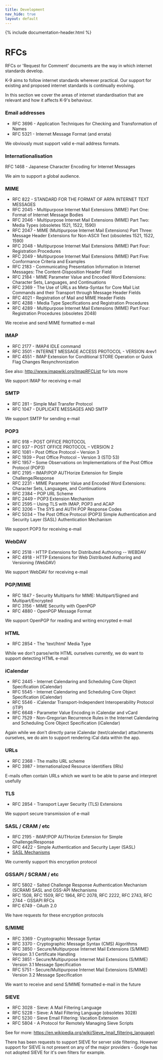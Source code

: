 ```yaml
---
title: Development 
nav_hide: true
layout: default
---
```


{% include documentation-header.html %}

# RFCs

RFCs or 'Request for Comment' documents are the way in which internet standards develop. 

K-9 aims to follow internet standards wherever practical. Our support for existing and proposed internet standards is continually evolving.

In this section we cover the areas of internet standardisation that are relevant and how it affects K-9's behaviour.

### Email addresses

* RFC 3696 - Application Techniques for Checking and Transformation of Names
* RFC 5321 - Internet Message Format (and errata)

We obviously must support valid e-mail address formats.

### Internationalisation

RFC 1468 - Japanese Character Encoding for Internet Messages

We aim to support a global audience.

### MIME

* RFC 822 - STANDARD FOR THE FORMAT OF ARPA INTERNET TEXT MESSAGES
* RFC 2045 - Multipurpose Internet Mail Extensions (MIME) Part One: Format of Internet Message Bodies
* RFC 2046 - Multipurpose Internet Mail Extensions (MIME) Part Two: Media Types (obsoletes 1521, 1522, 1590)
* RFC 2047 - MIME (Multipurpose Internet Mail Extensions) Part Three: Message Header Extensions for Non-ASCII Text (obsoletes 1521, 1522, 1590)
* RFC 2048 - Multipurpose Internet Mail Extensions (MIME) Part Four: Registration Procedures
* RFC 2049 - Multipurpose Internet Mail Extensions (MIME) Part Five: Conformance Criteria and Examples
* RFC 2183 - Communicating Presentation Information in Internet Messages: The Content-Disposition Header Field
* RFC 2184 - MIME Parameter Value and Encoded Word Extensions: Character Sets, Languages, and Continuations
* RFC 2369 - The Use of URLs as Meta-Syntax for Core Mail List Commands and their Transport through Message Header Fields
* RFC 4021 - Registration of Mail and MIME Header Fields
* RFC 4288 - Media Type Specifications and Registration Procedures
* RFC 4289 - Multipurpose Internet Mail Extensions (MIME) Part Four: Registration Procedures (obsoletes 2048)

We receive and send MIME formatted e-mail

### IMAP

* RFC 2177 - IMAP4 IDLE command
* RFC 3501 - INTERNET MESSAGE ACCESS PROTOCOL - VERSION 4rev1
* RFC 4551 - IMAP Extension for Conditional STORE Operation or Quick Flag Changes Resynchronization

See also: http://www.imapwiki.org/ImapRFCList for lots more

We support IMAP for receiving e-mail

### SMTP

* RFC 281 - Simple Mail Transfer Protocol
* RFC 1047 - DUPLICATE MESSAGES AND SMTP

We support SMTP for sending e-mail

### POP3

* RFC 918 – POST OFFICE PROTOCOL
* RFC 937 – POST OFFICE PROTOCOL – VERSION 2
* RFC 1081 – Post Office Protocol – Version 3
* RFC 1939 – Post Office Protocol – Version 3 (STD 53)
* RFC 1957 – Some Observations on Implementations of the Post Office Protocol (POP3)
* RFC 2195 – IMAP/POP AUTHorize Extension for Simple Challenge/Response
* RFC 2231 - MIME Parameter Value and Encoded Word Extensions: Character Sets, Languages, and Continuations
* RFC 2384 – POP URL Scheme
* RFC 2449 – POP3 Extension Mechanism
* RFC 2595 – Using TLS with IMAP, POP3 and ACAP
* RFC 3206 – The SYS and AUTH POP Response Codes
* RFC 5034 – The Post Office Protocol (POP3) Simple Authentication and Security Layer (SASL) Authentication Mechanism

We support POP3 for receiving e-mail

### WebDAV

* RFC 2518 - HTTP Extensions for Distributed Authoring -- WEBDAV
* RFC 4918 - HTTP Extensions for Web Distributed Authoring and Versioning (WebDAV)

We support WebDAV for receiving e-mail

### PGP/MIME

* RFC 1847 - Security Multiparts for MIME: Multipart/Signed and Multipart/Encrypted
* RFC 3156 - MIME Security with OpenPGP
* RFC 4880 - OpenPGP Message Format

We support OpenPGP for reading and writing encrypted e-mail

### HTML

* RFC 2854 - The 'text/html' Media Type

While we don't parse/write HTML ourselves currently, we do want to support detecting HTML e-mail

### iCalendar

* RFC 2445 - Internet Calendaring and Scheduling Core Object Specification (iCalendar)
* RFC 5545 - Internet Calendaring and Scheduling Core Object Specification (iCalendar)
* RFC 5546 - iCalendar Transport-Independent Interoperability Protocol (iTIP)
* RFC 6648 - Parameter Value Encoding in iCalendar and vCard
* RFC 7529 - Non-Gregorian Recurrence Rules in the Internet Calendaring and Scheduling Core Object Specification (iCalendar)

Again while we don't directly parse iCalendar (text/calendar) attachments ourselves, 
we do aim to support rendering iCal data within the app.

### URLs

* RFC 2368 - The mailto URL scheme
* RFC 3987 - Internationalized Resource Identifiers (IRIs)

E-mails often contain URLs which we want to be able to parse and interpret usefully

### TLS

* RFC 2854 - Transport Layer Security (TLS) Extensions

We support secure transmission of e-mail

### SASL / CRAM / etc

* RFC 2195 - IMAP/POP AUTHorize Extension for Simple Challenge/Response
* RFC 4422 - Simple Authentication and Security Layer (SASL)
* [SASL Mechanisms](http://www.iana.org/assignments/sasl-mechanisms/sasl-mechanisms.xhtml)

We currently support this encryption protocol

### GSSAPI / SCRAM / etc

* RFC 5802 - Salted Challenge Response Authentication Mechanism (SCRAM) SASL and GSS-API Mechanisms
* RFC 1508, RFC 1509, RFC 1964, RFC 2078, RFC 2222, RFC 2743, RFC 2744 - GSSAPI RFCs
* RFC 6749 - OAuth 2.0

We have requests for these encryption protocols

### S/MIME

* RFC 3369 - Cryptographic Message Syntax
* RFC 3370 - Cryptographic Message Syntax (CMS) Algorithms
* RFC 3850 - Secure/Multipurpose Internet Mail Extensions (S/MIME) Version 3.1 Certificate Handling
* RFC 3851 - Secure/Multipurpose Internet Mail Extensions (S/MIME) Version 3.1 Message Specification
* RFC 5751 - Secure/Multipurpose Internet Mail Extensions (S/MIME) Version 3.2 Message Specification

We want to receive and send S/MIME formatted e-mail in the future

### SIEVE

* RFC 3028 - Sieve: A Mail Filtering Language
* RFC 5228 - Sieve: A Mail Filtering Language (obsoletes 3028)
* RFC 5230 - Sieve Email Filtering: Vacation Extension
* RFC 5804 - A Protocol for Remotely Managing Sieve Scripts

See for more: https://en.wikipedia.org/wiki/Sieve_(mail_filtering_language)

There has been requests to support SIEVE for server side filtering. 
However support for SIEVE is not present on any of the major providers - 
Google has not adopted SIEVE for it's own filters for example.
